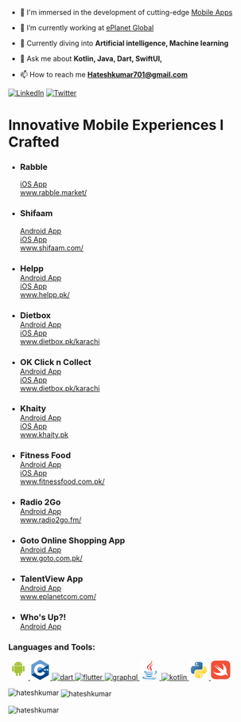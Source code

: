 
- 🔭 I'm immersed in the development of cutting-edge [Mobile Apps](https://hateshkumar.netlify.app/)

- 🔭 I’m currently working at [ePlanet Global](https://eplanetglobal.com/)

- 🤖 Currently diving into **Artificial intelligence, Machine learning**

- 💬 Ask me about **Kotlin, Java, Dart, SwiftUI,**

- 📫 How to reach me **Hateshkumar701@gmail.com**


<p dir="auto"><a href="https://www.linkedin.com/in/hatesh-kumar-479212113/" rel="nofollow"><img src="https://camo.githubusercontent.com/d94940866c98cb4fca5783c4e8ac95776d2f52df6bbf3d5ab9e30d76836f30ae/68747470733a2f2f696d672e736869656c64732e696f2f62616467652f4c696e6b6564496e2d2532333030373742352e7376673f6c6f676f3d6c696e6b6564696e266c6f676f436f6c6f723d7768697465" alt="LinkedIn" data-canonical-src="https://img.shields.io/badge/LinkedIn-%230077B5.svg?logo=linkedin&amp;logoColor=white" style="max-width: 100%;"></a> <a href="https://twitter.com/Hatesh_K" rel="nofollow"><img src="https://camo.githubusercontent.com/2fc85cf3646091660daac9224ef6fcc91f25fbbf6cc729740256a6063183f5b3/68747470733a2f2f696d672e736869656c64732e696f2f62616467652f547769747465722d2532333144413146322e7376673f6c6f676f3d54776974746572266c6f676f436f6c6f723d7768697465" alt="Twitter" data-canonical-src="https://img.shields.io/badge/Twitter-%231DA1F2.svg?logo=Twitter&amp;logoColor=white" style="max-width: 100%;"></a></p>


<h1 align="left">Innovative Mobile Experiences I Crafted</h1>


<ul class="project-list">
            <li class="project-item">
                <h3>Rabble</h3>
                <a href="https://apps.apple.com/gb/app/rabble/id6450045487" target="_blank">iOS App</a>
                <br>
                <a href="https://www.rabble.market/" target="_blank">www.rabble.market/</a>
            </li>


<li style="margin-bottom: 20px;">
                <h3>Shifaam</h3>
                <a href="https://play.google.com/store/apps/details?id=com.shifaam.patient&amp;hl=en" target="_blank">Android
                    App</a>
                <br>
                <a href="https://apps.apple.com/pk/app/shifaam-healthapp/id1500904139" target="_blank">iOS App</a>
                <br>
                <a href="https://www.shifaam.com/" target="_blank">www.shifaam.com/</a>
            </li>

<li style="margin-bottom: 20px;">
                <h3 style="margin-bottom: 0;">Helpp</h3>
                <a href="https://play.google.com/store/apps/details?id=com.helpp.customer" target="_blank">Android
                    App</a>
                <br>
                <a href="https://apps.apple.com/pk/app/helpp/id1532390562" target="_blank">iOS App</a>
                <br>
                <a href="https://www.helpp.pk/" target="_blank">www.helpp.pk/</a>
            </li>

 <li style="margin-bottom: 20px;">
                <h3 style="margin-bottom: 0;">Dietbox</h3>
                <a href="https://play.google.com/store/apps/details?id=com.dietbox" target="_blank">Android
                    App</a>
                <br>
                <a href="https://apps.apple.com/pk/app/dietbox-pakistan/id1563002915" target="_blank">iOS App</a>
                <br>
                <a href="https://www.dietbox.pk/karachi" target="_blank">www.dietbox.pk/karachi</a>
            </li>


            
 <li style="margin-bottom: 20px;">
                <h3 style="margin-bottom: 0;">OK Click n Collect</h3>
                <a href="https://play.google.com/store/apps/details?id=com.clickncollect&hl=en&gl=US" target="_blank">Android
                    App</a>
                <br>
                <a href="https://apps.apple.com/app/ok-click-n-collect/id1580028711" target="_blank">iOS App</a>
                <br>
                <a href="https://www.clickncollect.pk/" target="_blank">www.dietbox.pk/karachi</a>
            </li>


 <li style="margin-bottom: 20px;">
                <h3 style="margin-bottom: 0;">Khaity</h3>
                <a href="https://play.google.com/store/apps/details?id=com.khaity.khaity&hl=en&gl=US" target="_blank">Android
                    App</a>
                <br>
                <a href="https://apps.apple.com/pk/app/khaity/id1658773936" target="_blank">iOS App</a>
                <br>
                <a href="https://www.khaity.pk/" target="_blank">www.khaity.pk</a>
            </li>

<li style="margin-bottom: 20px;">
                <h3 style="margin-bottom: 0;">Fitness Food</h3>
                <a href="https://play.google.com/store/apps/details?id=com.fitness.food" target="_blank">Android
                    App</a>
                <br>
                <a href="https://apps.apple.com/pk/app/fitness-food-app/id1542449026" target="_blank">iOS App</a>
                <br>
                <a href="http://www.fitnessfood.com.pk/" target="_blank">www.fitnessfood.com.pk/</a>
            </li>

 <li style="margin-bottom: 20px;">
                <h3 style="margin-bottom: 0;">Radio 2Go</h3>
                <a href="https://play.google.com/store/apps/details?id=com.app.radio2go" target="_blank">Android
                    App</a>
                <br>
                <a href="https://radio2go.fm/" target="_blank">www.radio2go.fm/</a>
            </li>

 <li style="margin-bottom: 20px;">
                <h3 style="margin-bottom: 0;">Goto Online Shopping App</h3>
                <a href="https://play.google.com/store/apps/details?id=com.goto_pk_com&amp;hl=en_US" target="_blank">Android
                    App</a>
                <br>
                <a href="https://www.goto.com.pk/" target="_blank">www.goto.com.pk/</a>
            </li>

<li style="margin-bottom: 20px;">
                <h3 style="margin-bottom: 0;">TalentView App</h3>
                <a href="https://play.google.com/store/apps/details?id=com.talentview" target="_blank">Android
                    App</a>
                <br>
                <a href="https://www.eplanetcom.com/" target="_blank">www.eplanetcom.com/</a>
            </li>

   <li style="margin-bottom: 20px;">
                <h3 style="margin-bottom: 0;">Who's Up?!</h3>
                <a href="https://play.google.com/store/apps/details?id=com.whoisup" target="_blank">Android
                    App</a>
            </li>

  
</ul>


<h3 align="left">Languages and Tools:</h3>
<p align="left"> <a href="https://developer.android.com" target="_blank" rel="noreferrer"> <img src="https://raw.githubusercontent.com/devicons/devicon/master/icons/android/android-original-wordmark.svg" alt="android" width="40" height="40"/> </a> <a href="https://www.w3schools.com/cpp/" target="_blank" rel="noreferrer"> <img src="https://raw.githubusercontent.com/devicons/devicon/master/icons/cplusplus/cplusplus-original.svg" alt="cplusplus" width="40" height="40"/> </a> <a href="https://dart.dev" target="_blank" rel="noreferrer"> <img src="https://www.vectorlogo.zone/logos/dartlang/dartlang-icon.svg" alt="dart" width="40" height="40"/> </a> <a href="https://flutter.dev" target="_blank" rel="noreferrer"> <img src="https://www.vectorlogo.zone/logos/flutterio/flutterio-icon.svg" alt="flutter" width="40" height="40"/> </a> <a href="https://graphql.org" target="_blank" rel="noreferrer"> <img src="https://www.vectorlogo.zone/logos/graphql/graphql-icon.svg" alt="graphql" width="40" height="40"/> </a> <a href="https://www.java.com" target="_blank" rel="noreferrer"> <img src="https://raw.githubusercontent.com/devicons/devicon/master/icons/java/java-original.svg" alt="java" width="40" height="40"/> </a> <a href="https://kotlinlang.org" target="_blank" rel="noreferrer"> <img src="https://www.vectorlogo.zone/logos/kotlinlang/kotlinlang-icon.svg" alt="kotlin" width="40" height="40"/> </a> <a href="https://www.python.org" target="_blank" rel="noreferrer"> <img src="https://raw.githubusercontent.com/devicons/devicon/master/icons/python/python-original.svg" alt="python" width="40" height="40"/> </a> <a href="https://developer.apple.com/swift/" target="_blank" rel="noreferrer"> <img src="https://raw.githubusercontent.com/devicons/devicon/master/icons/swift/swift-original.svg" alt="swift" width="40" height="40"/> </a> </p>

<p><img align="left" src="https://github-readme-stats.vercel.app/api/top-langs?username=hateshkumar&show_icons=true&locale=en&layout=compact" alt="hateshkumar" /></p>

<p>&nbsp;<img align="center" src="https://github-readme-stats.vercel.app/api?username=hateshkumar&show_icons=true&locale=en" alt="hateshkumar" /></p>

<p><img align="center" src="https://github-readme-streak-stats.herokuapp.com/?user=hateshkumar&" alt="hateshkumar" /></p>
